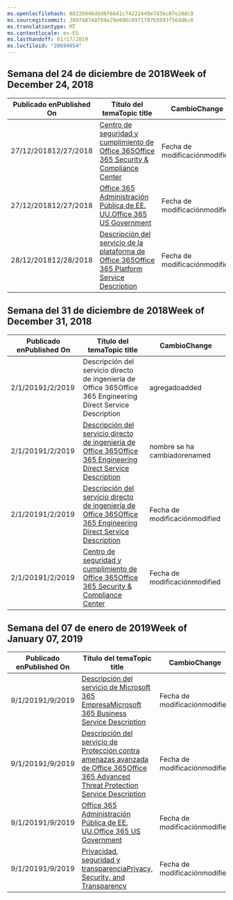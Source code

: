 ```yaml
---
ms.openlocfilehash: 08326046ddd6f6641c74222449e743bc07e20dc8
ms.sourcegitcommit: 389748748f04e29e096c0971707b5993f56dd6c6
ms.translationtype: MT
ms.contentlocale: es-ES
ms.lasthandoff: 01/17/2019
ms.locfileid: "28694654"
---
```

<!-- This file is generated automatically each week. Changes made to this file will be overwritten.-->




## <a name="week-of-december-24-2018"></a><span data-ttu-id="41b2a-101">Semana del 24 de diciembre de 2018</span><span class="sxs-lookup"><span data-stu-id="41b2a-101">Week of December 24, 2018</span></span>


| <span data-ttu-id="41b2a-102">Publicado en</span><span class="sxs-lookup"><span data-stu-id="41b2a-102">Published On</span></span> |<span data-ttu-id="41b2a-103">Título del tema</span><span class="sxs-lookup"><span data-stu-id="41b2a-103">Topic title</span></span> | <span data-ttu-id="41b2a-104">Cambio</span><span class="sxs-lookup"><span data-stu-id="41b2a-104">Change</span></span> |
|------|------------|--------|
| <span data-ttu-id="41b2a-105">27/12/2018</span><span class="sxs-lookup"><span data-stu-id="41b2a-105">12/27/2018</span></span> | [<span data-ttu-id="41b2a-106">Centro de seguridad y cumplimiento de Office 365</span><span class="sxs-lookup"><span data-stu-id="41b2a-106">Office 365 Security & Compliance Center</span></span>](/Office365/ServiceDescriptions/office-365-platform-service-description/office-365-securitycompliance-center) | <span data-ttu-id="41b2a-107">Fecha de modificación</span><span class="sxs-lookup"><span data-stu-id="41b2a-107">modified</span></span> |
| <span data-ttu-id="41b2a-108">27/12/2018</span><span class="sxs-lookup"><span data-stu-id="41b2a-108">12/27/2018</span></span> | [<span data-ttu-id="41b2a-109">Office 365 Administración Pública de EE. UU.</span><span class="sxs-lookup"><span data-stu-id="41b2a-109">Office 365 US Government</span></span>](/Office365/ServiceDescriptions/office-365-platform-service-description/office-365-us-government/office-365-us-government) | <span data-ttu-id="41b2a-110">Fecha de modificación</span><span class="sxs-lookup"><span data-stu-id="41b2a-110">modified</span></span> |
| <span data-ttu-id="41b2a-111">28/12/2018</span><span class="sxs-lookup"><span data-stu-id="41b2a-111">12/28/2018</span></span> | [<span data-ttu-id="41b2a-112">Descripción del servicio de la plataforma de Office 365</span><span class="sxs-lookup"><span data-stu-id="41b2a-112">Office 365 Platform Service Description</span></span>](/Office365/ServiceDescriptions/office-365-platform-service-description/office-365-platform-service-description) | <span data-ttu-id="41b2a-113">Fecha de modificación</span><span class="sxs-lookup"><span data-stu-id="41b2a-113">modified</span></span> |


## <a name="week-of-december-31-2018"></a><span data-ttu-id="41b2a-114">Semana del 31 de diciembre de 2018</span><span class="sxs-lookup"><span data-stu-id="41b2a-114">Week of December 31, 2018</span></span>


| <span data-ttu-id="41b2a-115">Publicado en</span><span class="sxs-lookup"><span data-stu-id="41b2a-115">Published On</span></span> |<span data-ttu-id="41b2a-116">Título del tema</span><span class="sxs-lookup"><span data-stu-id="41b2a-116">Topic title</span></span> | <span data-ttu-id="41b2a-117">Cambio</span><span class="sxs-lookup"><span data-stu-id="41b2a-117">Change</span></span> |
|------|------------|--------|
| <span data-ttu-id="41b2a-118">2/1/2019</span><span class="sxs-lookup"><span data-stu-id="41b2a-118">1/2/2019</span></span> | <span data-ttu-id="41b2a-119">Descripción del servicio directo de ingeniería de Office 365</span><span class="sxs-lookup"><span data-stu-id="41b2a-119">Office 365 Engineering Direct Service Description</span></span> | <span data-ttu-id="41b2a-120">agregado</span><span class="sxs-lookup"><span data-stu-id="41b2a-120">added</span></span> |
| <span data-ttu-id="41b2a-121">2/1/2019</span><span class="sxs-lookup"><span data-stu-id="41b2a-121">1/2/2019</span></span> | [<span data-ttu-id="41b2a-122">Descripción del servicio directo de ingeniería de Office 365</span><span class="sxs-lookup"><span data-stu-id="41b2a-122">Office 365 Engineering Direct Service Description</span></span>](/Office365/ServiceDescriptions/office-365-engineering-direct-service-description) | <span data-ttu-id="41b2a-123">nombre se ha cambiado</span><span class="sxs-lookup"><span data-stu-id="41b2a-123">renamed</span></span> |
| <span data-ttu-id="41b2a-124">2/1/2019</span><span class="sxs-lookup"><span data-stu-id="41b2a-124">1/2/2019</span></span> | [<span data-ttu-id="41b2a-125">Descripción del servicio directo de ingeniería de Office 365</span><span class="sxs-lookup"><span data-stu-id="41b2a-125">Office 365 Engineering Direct Service Description</span></span>](/Office365/ServiceDescriptions/office-365-engineering-direct-service-description) | <span data-ttu-id="41b2a-126">Fecha de modificación</span><span class="sxs-lookup"><span data-stu-id="41b2a-126">modified</span></span> |
| <span data-ttu-id="41b2a-127">2/1/2019</span><span class="sxs-lookup"><span data-stu-id="41b2a-127">1/2/2019</span></span> | [<span data-ttu-id="41b2a-128">Centro de seguridad y cumplimiento de Office 365</span><span class="sxs-lookup"><span data-stu-id="41b2a-128">Office 365 Security & Compliance Center</span></span>](/Office365/ServiceDescriptions/office-365-platform-service-description/office-365-securitycompliance-center) | <span data-ttu-id="41b2a-129">Fecha de modificación</span><span class="sxs-lookup"><span data-stu-id="41b2a-129">modified</span></span> |


## <a name="week-of-january-07-2019"></a><span data-ttu-id="41b2a-130">Semana del 07 de enero de 2019</span><span class="sxs-lookup"><span data-stu-id="41b2a-130">Week of January 07, 2019</span></span>


| <span data-ttu-id="41b2a-131">Publicado en</span><span class="sxs-lookup"><span data-stu-id="41b2a-131">Published On</span></span> |<span data-ttu-id="41b2a-132">Título del tema</span><span class="sxs-lookup"><span data-stu-id="41b2a-132">Topic title</span></span> | <span data-ttu-id="41b2a-133">Cambio</span><span class="sxs-lookup"><span data-stu-id="41b2a-133">Change</span></span> |
|------|------------|--------|
| <span data-ttu-id="41b2a-134">9/1/2019</span><span class="sxs-lookup"><span data-stu-id="41b2a-134">1/9/2019</span></span> | [<span data-ttu-id="41b2a-135">Descripción del servicio de Microsoft 365 Empresa</span><span class="sxs-lookup"><span data-stu-id="41b2a-135">Microsoft 365 Business Service Description</span></span>](/Office365/ServiceDescriptions/microsoft-365-business-service-description) | <span data-ttu-id="41b2a-136">Fecha de modificación</span><span class="sxs-lookup"><span data-stu-id="41b2a-136">modified</span></span> |
| <span data-ttu-id="41b2a-137">9/1/2019</span><span class="sxs-lookup"><span data-stu-id="41b2a-137">1/9/2019</span></span> | [<span data-ttu-id="41b2a-138">Descripción del servicio de Protección contra amenazas avanzada de Office 365</span><span class="sxs-lookup"><span data-stu-id="41b2a-138">Office 365 Advanced Threat Protection Service Description</span></span>](/Office365/ServiceDescriptions/office-365-advanced-threat-protection-service-description) | <span data-ttu-id="41b2a-139">Fecha de modificación</span><span class="sxs-lookup"><span data-stu-id="41b2a-139">modified</span></span> |
| <span data-ttu-id="41b2a-140">9/1/2019</span><span class="sxs-lookup"><span data-stu-id="41b2a-140">1/9/2019</span></span> | [<span data-ttu-id="41b2a-141">Office 365 Administración Pública de EE. UU.</span><span class="sxs-lookup"><span data-stu-id="41b2a-141">Office 365 US Government</span></span>](/Office365/ServiceDescriptions/office-365-platform-service-description/office-365-us-government/office-365-us-government) | <span data-ttu-id="41b2a-142">Fecha de modificación</span><span class="sxs-lookup"><span data-stu-id="41b2a-142">modified</span></span> |
| <span data-ttu-id="41b2a-143">9/1/2019</span><span class="sxs-lookup"><span data-stu-id="41b2a-143">1/9/2019</span></span> | [<span data-ttu-id="41b2a-144">Privacidad, seguridad y transparencia</span><span class="sxs-lookup"><span data-stu-id="41b2a-144">Privacy, Security, and Transparency</span></span>](/Office365/ServiceDescriptions/office-365-platform-service-description/privacy-security-and-transparency) | <span data-ttu-id="41b2a-145">Fecha de modificación</span><span class="sxs-lookup"><span data-stu-id="41b2a-145">modified</span></span> |
